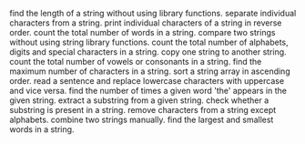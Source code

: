 find the length of a string without using library functions.
separate individual characters from a string. 
print individual characters of a string in reverse order.
count the total number of words in a string. 
 compare two strings without using string library functions. 
 count the total number of alphabets, digits and special characters in a string.
copy one string to another string.
count the total number of vowels or consonants in a string. 
find the maximum number of characters in a string.
sort a string array in ascending order.
read a sentence and replace lowercase characters with uppercase and vice versa.
find the number of times a given word 'the' appears in the given string.
extract a substring from a given string.
check whether a substring is present in a string.
remove characters from a string except alphabets.
combine two strings manually.
find the largest and smallest words in a string. 
